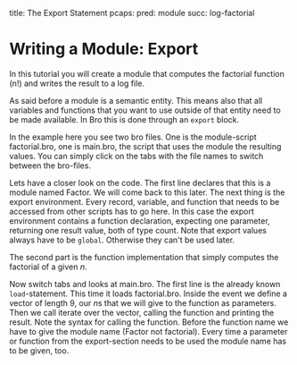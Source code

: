 title: The Export Statement
pcaps: 
pred: module
succ: log-factorial 

Writing a Module: Export
=========================

In this tutorial you will create a module that computes the factorial function (n!)
and writes the result to a log file.

As said before a module is a semantic entity. This means also that all variables and
functions that you want to use outside of that entity need to be made available.
In Bro this is done through an `export` block.

In the example here you see two bro files. One is the module-script factorial.bro, 
one is main.bro, the script that uses the module the resulting values. You can simply click on the 
tabs with the file names to switch between the bro-files.

Lets have a closer look on the code. 
The first line declares that this is a module named Factor.
We will come back to this later. 
The next thing is the export environment. Every record, variable, and function
that needs to be accessed from other scripts has to go here.
In this case the export environment contains a function declaration, 
expecting one parameter, returning one result value, both of type count.
Note that export values always have to be `global`. Otherwise they can't be used 
later.

The second part is the function implementation that simply computes the factorial of 
a given *n*.

Now switch tabs and looks at main.bro. The first line is the already 
known `load`-statement. This time it loads factorial.bro. 
Inside the event we define a vector of length 9, our *n*s that we will
give to the function as parameters.
Then we call iterate over the vector, calling the function and printing the result.
Note the syntax for calling the function. Before the function name we have to give the 
module name (Factor not factorial). Every time a parameter or function from the export-section needs
to be used the module name has to be given, too.
 
